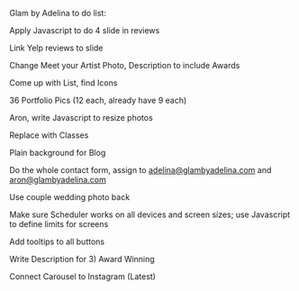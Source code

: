 Glam by Adelina to do list:

Apply Javascript to do 4 slide in reviews

Link Yelp reviews to slide

Change Meet your Artist Photo, Description to include Awards

Come up with List, find Icons

36 Portfolio Pics (12 each, already have 9 each)

Aron, write Javascript to resize photos

Replace with Classes

Plain background for Blog

Do the whole contact form, assign to adelina@glambyadelina.com and aron@glambyadelina.com

Use couple wedding photo back

Make sure Scheduler works on all devices and screen sizes; use Javascript to define limits for screens

Add tooltips to all buttons

Write Description for 3) Award Winning

Connect Carousel to Instagram (Latest)
